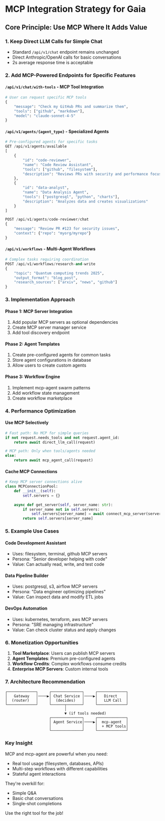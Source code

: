# MCP Integration Strategy for Gaia

## Core Principle: Use MCP Where It Adds Value

### 1. Keep Direct LLM Calls for Simple Chat
- Standard `/api/v1/chat` endpoint remains unchanged
- Direct Anthropic/OpenAI calls for basic conversations
- 2s average response time is acceptable

### 2. Add MCP-Powered Endpoints for Specific Features

#### `/api/v1/chat/with-tools` - MCP Tool Integration
```python
# User can request specific MCP tools
{
    "message": "Check my GitHub PRs and summarize them",
    "tools": ["github", "markdown"],
    "model": "claude-sonnet-4-5"
}
```

#### `/api/v1/agents/{agent_type}` - Specialized Agents
```python
# Pre-configured agents for specific tasks
GET /api/v1/agents/available
[
    {
        "id": "code-reviewer",
        "name": "Code Review Assistant",
        "tools": ["github", "filesystem"],
        "description": "Reviews PRs with security and performance focus"
    },
    {
        "id": "data-analyst",
        "name": "Data Analysis Agent",
        "tools": ["postgresql", "python", "charts"],
        "description": "Analyzes data and creates visualizations"
    }
]

POST /api/v1/agents/code-reviewer/chat
{
    "message": "Review PR #123 for security issues",
    "context": {"repo": "myorg/myrepo"}
}
```

#### `/api/v1/workflows` - Multi-Agent Workflows
```python
# Complex tasks requiring coordination
POST /api/v1/workflows/research-and-write
{
    "topic": "Quantum computing trends 2025",
    "output_format": "blog_post",
    "research_sources": ["arxiv", "news", "github"]
}
```

### 3. Implementation Approach

#### Phase 1: MCP Server Integration
1. Add popular MCP servers as optional dependencies
2. Create MCP server manager service
3. Add tool discovery endpoint

#### Phase 2: Agent Templates
1. Create pre-configured agents for common tasks
2. Store agent configurations in database
3. Allow users to create custom agents

#### Phase 3: Workflow Engine
1. Implement mcp-agent swarm patterns
2. Add workflow state management
3. Create workflow marketplace

### 4. Performance Optimization

#### Use MCP Selectively
```python
# Fast path: No MCP for simple queries
if not request.needs_tools and not request.agent_id:
    return await direct_llm_call(request)

# MCP path: Only when tools/agents needed
else:
    return await mcp_agent_call(request)
```

#### Cache MCP Connections
```python
# Keep MCP server connections alive
class MCPConnectionPool:
    def __init__(self):
        self.servers = {}
    
    async def get_server(self, server_name: str):
        if server_name not in self.servers:
            self.servers[server_name] = await connect_mcp_server(server_name)
        return self.servers[server_name]
```

### 5. Example Use Cases

#### Code Development Assistant
- Uses: filesystem, terminal, github MCP servers
- Persona: "Senior developer helping with code"
- Value: Can actually read, write, and test code

#### Data Pipeline Builder
- Uses: postgresql, s3, airflow MCP servers  
- Persona: "Data engineer optimizing pipelines"
- Value: Can inspect data and modify ETL jobs

#### DevOps Automation
- Uses: kubernetes, terraform, aws MCP servers
- Persona: "SRE managing infrastructure"
- Value: Can check cluster status and apply changes

### 6. Monetization Opportunities

1. **Tool Marketplace**: Users can publish MCP servers
2. **Agent Templates**: Premium pre-configured agents
3. **Workflow Credits**: Complex workflows consume credits
4. **Enterprise MCP Servers**: Custom internal tools

### 7. Architecture Recommendation

```
┌─────────────┐     ┌──────────────┐     ┌─────────────┐
│   Gateway   │────▶│ Chat Service │────▶│   Direct    │
│  (router)   │     │  (decides)   │     │   LLM Call  │
└─────────────┘     └──────┬───────┘     └─────────────┘
                           │
                           ▼ (if tools needed)
                    ┌──────────────┐     ┌─────────────┐
                    │ Agent Service│────▶│  mcp-agent  │
                    │              │     │  + MCP tools│
                    └──────────────┘     └─────────────┘
```

### Key Insight

MCP and mcp-agent are powerful when you need:
- Real tool usage (filesystem, databases, APIs)
- Multi-step workflows with different capabilities
- Stateful agent interactions

They're overkill for:
- Simple Q&A
- Basic chat conversations  
- Single-shot completions

Use the right tool for the job!